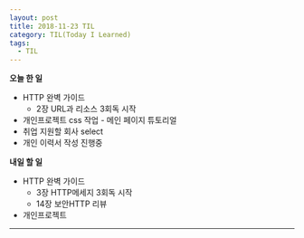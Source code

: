 ```yaml
---
layout: post
title: 2018-11-23 TIL
category: TIL(Today I Learned)
tags:
  - TIL
---
```




**오늘 한 일**

- HTTP 완벽 가이드
  - 2장 URL과 리소스 3회독 시작
- 개인프로젝트 css 작업 - 메인 페이지 튜토리얼
- 취업 지원할 회사 select
- 개인 이력서 작성 진행중

**내일 할 일**

- HTTP 완벽 가이드
  - 3장 HTTP메세지 3회독 시작
  - 14장 보안HTTP 리뷰
- 개인프로젝트

---




